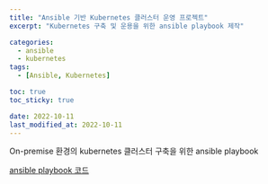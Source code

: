 ```yaml
---
title: "Ansible 기반 Kubernetes 클러스터 운영 프로젝트"
excerpt: "Kubernetes 구축 및 운용을 위한 ansible playbook 제작"

categories:
  - ansible
  - kubernetes
tags:
  - [Ansible, Kubernetes]

toc: true
toc_sticky: true

date: 2022-10-11
last_modified_at: 2022-10-11
---
```


On-premise 환경의 kubernetes 클러스터 구축을 위한 ansible playbook

[ansible playbook 코드](https://github.com/hayeong95/ansible-kubernetes)
